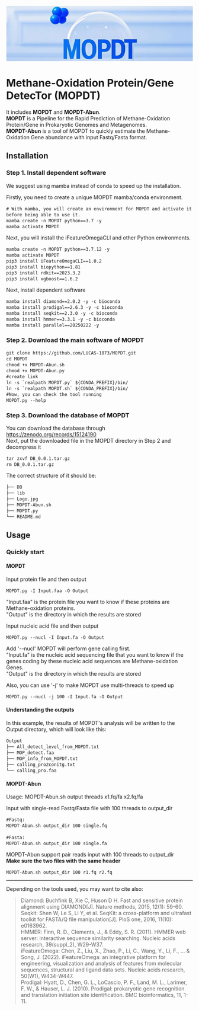 ![](./Logo.jpg)

# Methane-Oxidation Protein/Gene DetecTor (MOPDT)
It includes **MOPDT** and **MOPDT-Abun**.   
**MOPDT** is a Pipeline for the Rapid Prediction of Methane-Oxidation Protein/Gene in Prokaryotic Genomes and Metagenomes.    
**MOPDT-Abun** is a tool of MOPDT to quickly estimate the Methane-Oxidation Gene abundance with input Fastq/Fasta format.

## Installation
### Step 1. Install dependent software
We suggest using mamba instead of conda to speed up the installation.

Firstly, you need to create a unique MOPDT mamba/conda environment.
```
# With mamba, you will create an environment for MOPDT and activate it before being able to use it.
mamba create -n MOPDT python==3.7 -y
mamba activate MOPDT
```
Next, you will install the iFeatureOmegaCLI and other Python environments.
```
mamba create -n MOPDT python==3.7.12 -y
mamba activate MOPDT
pip3 install iFeatureOmegaCLI==1.0.2
pip3 install biopython==1.81
pip3 install rdkit==2023.3.2
pip3 install xgboost==1.6.2
```
Next, install dependent software 
```
mamba install diamond==2.0.2 -y -c bioconda
mamba install prodigal==2.6.3 -y -c bioconda
mamba install seqkit==2.3.0 -y -c bioconda
mamba install hmmer==3.3.1 -y -c bioconda
mamba install parallel==20250222 -y
```

### Step 2. Download the main software of MOPDT
```
git clone https://github.com/LUCAS-1873/MOPDT.git
cd MOPDT
chmod +x MOPDT-Abun.sh
chmod +x MOPDT-Abun.py
#create link
ln -s `realpath MOPDT.py` ${CONDA_PREFIX}/bin/
ln -s `realpath MOPDT.sh` ${CONDA_PREFIX}/bin/
#Now, you can check the tool running
MOPDT.py --help
```

### Step 3. Download the database of MOPDT
You can download the database through https://zenodo.org/records/15124190  
Next, put the downloaded file in the MOPDT directory in Step 2 and decompress it 
```
tar zxvf DB_0.0.1.tar.gz
rm DB_0.0.1.tar.gz
```

The correct structure of it should be:
```
├── DB
├── lib
├── Logo.jpg
├── MOPDT-Abun.sh
├── MOPDT.py
└── README.md
```



## Usage
### Quickly start
#### MOPDT
Input protein file and then output  
```
MOPDT.py -I Input.faa -O Output
```  
"Input.faa" is the protein file you want to know if these proteins are Methane-oxidation proteins.  
"Output" is the directory in which the results are stored  

Input nucleic acid file and then output  
```
MOPDT.py --nucl -I Input.fa -O Output
```  
Add '--nucl' MOPDT will perform gene calling first.  
"Input.fa" is the nucleic acid sequencing file that you want to know if the genes coding by these nucleic acid sequences are Methane-oxidation Genes.  
"Output" is the directory in which the results are stored  

Also, you can use '-j' to make MOPDT use multi-threads to speed up  
```
MOPDT.py --nucl -j 100 -I Input.fa -O Output
```  

#### Understanding the outputs
In this example, the results of MOPDT's analysis will be written to the Output directory, which will look like this:
```
Output
├── All_detect_level_from_MOPDT.txt
├── MOP_detect.faa
├── MOP_info_from_MOPDT.txt
├── calling_pro2conitg.txt
└── calling_pro.faa
```


#### MOPDT-Abun  
Usage: MOPDT-Abun.sh output threads x1.fq/fa x2.fq/fa  

Input with single-read Fastq/Fasta file with 100 threads to output_dir  
```
#Fastq:
MOPDT-Abun.sh output_dir 100 single.fq

#Fasta:
MOPDT-Abun.sh output_dir 100 single.fa
```  

MOPDT-Abun support pair reads input with 100 threads to output_dir    
**Make sure the two files with the same header**  
```
MOPDT-Abun.sh output_dir 100 r1.fq r2.fq
```  


-----------------
Depending on the tools used, you may want to cite also: 
> Diamond: Buchfink B, Xie C, Huson D H. Fast and sensitive protein alignment using DIAMOND[J]. Nature methods, 2015, 12(1): 59-60.    
Seqkit: Shen W, Le S, Li Y, et al. SeqKit: a cross-platform and ultrafast toolkit for FASTA/Q file manipulation[J]. PloS one, 2016, 11(10): e0163962.     
HMMER: Finn, R. D., Clements, J., & Eddy, S. R. (2011). HMMER web server: interactive sequence similarity searching. Nucleic acids research, 39(suppl_2), W29-W37.    
iFeatureOmega: Chen, Z., Liu, X., Zhao, P., Li, C., Wang, Y., Li, F., ... & Song, J. (2022). iFeatureOmega: an integrative platform for engineering, visualization and analysis of features from molecular sequences, structural and ligand data sets. Nucleic acids research, 50(W1), W434-W447.    
Prodigal: Hyatt, D., Chen, G. L., LoCascio, P. F., Land, M. L., Larimer, F. W., & Hauser, L. J. (2010). Prodigal: prokaryotic gene recognition and translation initiation site identification. BMC bioinformatics, 11, 1-11.    

